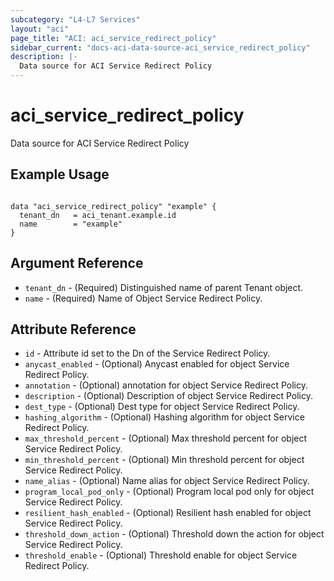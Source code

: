 ```yaml
---
subcategory: "L4-L7 Services"
layout: "aci"
page_title: "ACI: aci_service_redirect_policy"
sidebar_current: "docs-aci-data-source-aci_service_redirect_policy"
description: |-
  Data source for ACI Service Redirect Policy
---
```


# aci_service_redirect_policy

Data source for ACI Service Redirect Policy

## Example Usage

```hcl

data "aci_service_redirect_policy" "example" {
  tenant_dn   = aci_tenant.example.id
  name        = "example"
}

```

## Argument Reference

- `tenant_dn` - (Required) Distinguished name of parent Tenant object.
- `name` - (Required) Name of Object Service Redirect Policy.

## Attribute Reference

- `id` - Attribute id set to the Dn of the Service Redirect Policy.
- `anycast_enabled` - (Optional) Anycast enabled for object Service Redirect Policy.
- `annotation` - (Optional) annotation for object Service Redirect Policy.
- `description` - (Optional) Description of object Service Redirect Policy.
- `dest_type` - (Optional) Dest type for object Service Redirect Policy.
- `hashing_algorithm` - (Optional) Hashing algorithm for object Service Redirect Policy.
- `max_threshold_percent` - (Optional) Max threshold percent for object Service Redirect Policy.
- `min_threshold_percent` - (Optional) Min threshold percent for object Service Redirect Policy.
- `name_alias` - (Optional) Name alias for object Service Redirect Policy.
- `program_local_pod_only` - (Optional) Program local pod only for object Service Redirect Policy.
- `resilient_hash_enabled` - (Optional) Resilient hash enabled for object Service Redirect Policy.
- `threshold_down_action` - (Optional) Threshold down the action for object Service Redirect Policy.
- `threshold_enable` - (Optional) Threshold enable for object Service Redirect Policy.
